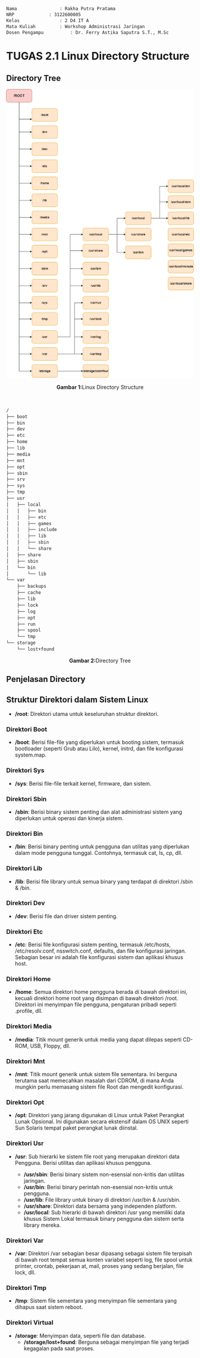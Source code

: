     Nama		        : Rakha Putra Pratama
    NRP		        : 3122600005
    Kelas		        : 2 D4 IT A
    Mata Kuliah	        : Workshop Administrasi Jaringan
    Dosen Pengampu	        : Dr. Ferry Astika Saputra S.T., M.Sc

# TUGAS 2.1 Linux Directory Structure

## Directory Tree

<div align="center">
   <img src="./assets/directory-structure.png">
   <p><strong>Gambar 1:</strong>Linux Directory Structure</p>
</div>

</br>

```bash
/
├── boot
├── bin
├── dev
├── etc
├── home
├── lib
├── media
├── mnt
├── opt
├── sbin
├── srv
├── sys
├── tmp
├── usr
│   ├── local
│   │   ├── bin
│   │   ├── etc
│   │   ├── games
│   │   ├── include
│   │   ├── lib
│   │   ├── sbin
│   │   └── share
│   ├── share
│   ├── sbin
│   └── bin
│       └── lib
└── var
    ├── backups
    ├── cache
    ├── lib
    ├── lock
    ├── log
    ├── opt
    ├── run
    ├── spool
    └── tmp
└── storage
    └── lost+found
```
<p align="center"><strong>Gambar 2:</strong>Directory Tree</p>

## Penjelasan Directory

## Struktur Direktori dalam Sistem Linux

- **/root**: Direktori utama untuk keseluruhan struktur direktori.

### Direktori Boot
- **/boot**: Berisi file-file yang diperlukan untuk booting sistem, termasuk bootloader (seperti Grub atau Lilo), kernel, initrd, dan file konfigurasi system.map.

### Direktori Sys
- **/sys**: Berisi file-file terkait kernel, firmware, dan sistem.

### Direktori Sbin
- **/sbin**: Berisi binary sistem penting dan alat administrasi sistem yang diperlukan untuk operasi dan kinerja sistem.

### Direktori Bin
- **/bin**: Berisi binary penting untuk pengguna dan utilitas yang diperlukan dalam mode pengguna tunggal. Contohnya, termasuk cat, ls, cp, dll.

### Direktori Lib
- **/lib**: Berisi file library untuk semua binary yang terdapat di direktori /sbin & /bin.

### Direktori Dev
- **/dev**: Berisi file dan driver sistem penting.

### Direktori Etc
- **/etc**: Berisi file konfigurasi sistem penting, termasuk /etc/hosts, /etc/resolv.conf, nsswitch.conf, defaults, dan file konfigurasi jaringan. Sebagian besar ini adalah file konfigurasi sistem dan aplikasi khusus host.

### Direktori Home
- **/home**: Semua direktori home pengguna berada di bawah direktori ini, kecuali direktori home root yang disimpan di bawah direktori /root. Direktori ini menyimpan file pengguna, pengaturan pribadi seperti .profile, dll.

### Direktori Media
- **/media**: Titik mount generik untuk media yang dapat dilepas seperti CD-ROM, USB, Floppy, dll.

### Direktori Mnt
- **/mnt**: Titik mount generik untuk sistem file sementara. Ini berguna terutama saat memecahkan masalah dari CDROM, di mana Anda mungkin perlu memasang sistem file Root dan mengedit konfigurasi.

### Direktori Opt
- **/opt**: Direktori yang jarang digunakan di Linux untuk Paket Perangkat Lunak Opsional. Ini digunakan secara ekstensif dalam OS UNIX seperti Sun Solaris tempat paket perangkat lunak diinstal.

### Direktori Usr
- **/usr**: Sub hierarki ke sistem file root yang merupakan direktori data Pengguna. Berisi utilitas dan aplikasi khusus pengguna.

    - **/usr/sbin**: Berisi binary sistem non-esensial non-kritis dan utilitas jaringan.
    - **/usr/bin**: Berisi binary perintah non-esensial non-kritis untuk pengguna.
    - **/usr/lib**: File library untuk binary di direktori /usr/bin & /usr/sbin.
    - **/usr/share**: Direktori data bersama yang independen platform.
    - **/usr/local**: Sub hierarki di bawah direktori /usr yang memiliki data khusus Sistem Lokal termasuk binary pengguna dan sistem serta library mereka.

### Direktori Var
- **/var**: Direktori /var sebagian besar dipasang sebagai sistem file terpisah di bawah root tempat semua konten variabel seperti log, file spool untuk printer, crontab, pekerjaan at, mail, proses yang sedang berjalan, file lock, dll.

### Direktori Tmp
- **/tmp**: Sistem file sementara yang menyimpan file sementara yang dihapus saat sistem reboot.

### Direktori Virtual
- **/storage**: Menyimpan data, seperti file dan database.
    - **/storage/lost+found**: Berguna sebagai menyimpan file yang terjadi kegagalan pada saat proses.
